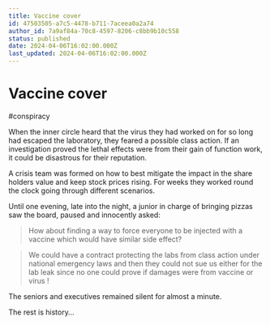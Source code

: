 ```yaml
---
title: Vaccine cover
id: 47503505-a7c5-4478-b711-7aceea0a2a74
author_id: 7a9af84a-70c8-4597-8206-c8bb9b10c558
status: published
date: 2024-04-06T16:02:00.000Z
last_updated: 2024-04-06T16:02:00.000Z
---
```


# Vaccine cover


#conspiracy

When the inner circle heard that the virus they had worked on for so long had escaped the laboratory, they feared a possible class action. If an investigation proved the lethal effects were from their gain of function work, it could be disastrous for their reputation.

A crisis team was formed on how to best mitigate the impact in the share holders value and keep stock prices rising. For weeks they worked round the clock going through different scenarios.

Until one evening, late into the night, a junior in charge of bringing pizzas saw the board, paused and innocently asked:

> How about finding a way to force everyone to be injected  with a vaccine which would have similar side effect? 

> We could have a contract protecting the labs from class action under national emergency laws and then they could not sue us either for the lab leak since no one could prove if damages were from vaccine or virus !

The seniors and executives remained silent for almost a minute.

The rest is history…
